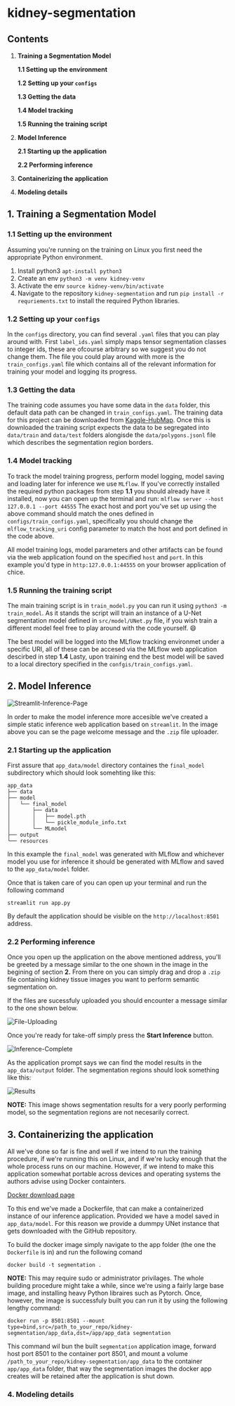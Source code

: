 # kidney-segmentation

## Contents
1. **Training a Segmentation Model**

    **1.1 Setting up the environment**

    **1.2 Setting up your `configs`**

    **1.3 Getting the data**

    **1.4 Model tracking**

    **1.5 Running the training script**

2. **Model Inference**

    **2.1 Starting up the application**

    **2.2 Performing inference**

3. **Containerizing the application**

4. **Modeling details**



## 1. Training a Segmentation Model

### 1.1 Setting up the environment
Assuming you're running on the training on Linux you first need the appropriate Python environment. 
1. Install python3 ```apt-install python3 ```
2. Create an env ```python3 -m venv kidney-venv```
3. Activate the env ```source kidney-venv/bin/activate ``` 
4. Navigate to the repository `kidney-segmentation` and run ```pip install -r requriements.txt``` to install the required Python libraries.


### 1.2 Setting up your `configs`
In the `configs` directory, you can find several `.yaml` files that you can play around with.
First `label_ids.yaml` simply maps tensor segmentation classes to integer ids, these are ofcourse
arbitrary so we suggest you do not change them. The file you could play around with more is the
`train_configs.yaml` file which contains all of the relevant information for training your model and logging its progress. 

### 1.3 Getting the data

The training code assumes you have some data in the `data` folder, this default data path can be changed in `train_configs.yaml`. The training data for this project can be downloaded from [Kaggle-HubMap](https://www.kaggle.com/competitions/hubmap-kidney-segmentation/data). Once this is downloaded the training script expects the data to be segregated into `data/train` and `data/test` folders alongisde the `data/polygons.jsonl` file which describes the segmentation region borders.

### 1.4 Model tracking
To track the model training progress, perform model logging, model saving and loading later for inference we use `MLflow`. If you've correctly installed the required python packages from step **1.1** you should already have it installed, now you can open up the terminal and run:
```mlflow server --host 127.0.0.1 --port 44555``` 
The exact host and port you've set up using the above command should match the ones defined in `configs/train_configs.yaml`, specifically you should change the `mlflow_tracking_uri` config parameter to match the host and port defined in the code above. 

All model training logs, model parameters and other artifacts can be found via the web application found on the specified `host` and `port`. In this example you'd type in `http:127.0.0.1:44555` on your browser application of chice. 

### 1.5 Running the training script
The main training script is in `train_model.py` you can run it using `python3 -m train_model`. As it stands the script will train an instance of a U-Net segmentation model defined in `src/model/UNet.py` file, if you wish train a different model feel free to play around with the code yourself. :smile:

The best model will be logged into the MLflow tracking environmet under a specific URI, all of these can be accesed via the MLflow web application descirbed in step **1.4** Lasty, upon training end the best model will be saved to a local directory specified in the `confgis/train_configs.yaml`.


## 2. Model Inference

![Streamlit-Inference-Page](app_data/resources/inference_page.png)

In order to make the model inference more accesible we've created a simple static inference web application based on `streamlit`. In  the image above you can se the page welcome message and the `.zip` file uploader. 

### 2.1 Starting up the application 

First assure that `app_data/model` directory containes the `final_model` subdirectory which should look somehting like this:
```
app_data
├── data
├── model
│   └── final_model
│       ├── data
│       │   ├── model.pth
│       │   └── pickle_module_info.txt
│       └── MLmodel
├── output
└── resources
```
In this example the `final_model` was generated with MLflow and whichever model you use for inference it should be generated with MLflow and saved to the `app_data/model` folder.

Once that is taken care of you can open up your terminal and run the following command
```  
streamlit run app.py
```
By default the application should be visible on the `http://localhost:8501` address.

### 2.2 Performing inference

Once you open up the application on the above mentioned address, you'll be greeted by a message similar to the one shown in the image in the begining of section **2.** From there on you can simply drag and drop a `.zip` file containing kidney tissue images you want to perform semantic segmentation on.

If the files are sucessfuly uploaded you should encounter a message similar to the one shown below.

![File-Uploading](app_data/resources/file_uploading.png)

Once you're ready for take-off simply press the **Start Inference** button.

![Inference-Complete](app_data/resources/inference_complete.png)

As the application prompt says we can find the model results in the `app_data/output` folder. The segmentation regions should look something like this:

![Results](app_data/resources/results_0.png)

**NOTE:** This image shows segmentation results for a very poorly performing model, so the segmentation regions are not necesarily correct.


## 3. Containerizing the application

All we've done so far is fine and well if we intend to run the training procedure, if we're running this on Linux, and if we're lucky enough that the whole process runs on our machine. However, if we intend to make this application somewhat portable across devices and operating systems the authors advise using Docker containters.

[Docker download page](https://docs.docker.com/get-started/get-docker/)

To this end we've made a Dockerfile, that can make a containerized instance of our inference application. Provided we have a model saved in `app_data/model`. For this reason we provide a dummpy UNet instance that gets downloaded with the GitHub repository.

To build the docker image simply navigate to the app folder (the one the `Dockerfile` is in) and run the following comand
```
docker build -t segmentation .
```
**NOTE:** This may require sudo or administrator privilages.
The whole building procedure might take a while, since we're using a fairly large base image, and installing heavy Python libraires such as Pytorch. Once, however, the image is successfuly built you can run it by using the following lengthy command:
```
docker run -p 8501:8501 --mount type=bind,src=/path_to_your_repo/kidney-segmentation/app_data,dst=/app/app_data segmentation 
```
This command wil bun the built `segmentation` application image, forward host port 8501 to the container port 8501, and mount a volume `/path_to_your_repo/kidney-segmentation/app_data` to the container `app/app_data` folder, that way the segmentation images the docker app creates will be retained after the application is shut down.


### 4. Modeling details